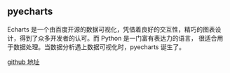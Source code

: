 ## pyecharts

Echarts 是一个由百度开源的数据可视化，凭借着良好的交互性，精巧的图表设计，得到了众多开发者的认可。而 Python 是一门富有表达力的语言，
很适合用于数据处理。当数据分析遇上数据可视化时，pyecharts 诞生了。

[github 地址](https://github.com/pyecharts/pyecharts)
